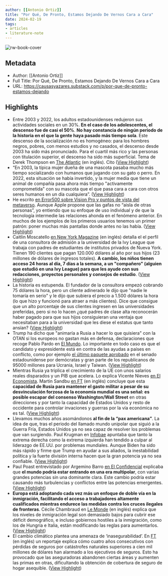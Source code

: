 ```yaml
---
author: [[Antonio Ortiz]]
title: "Por Qué, De Pronto, Estamos Dejando De Vernos Cara a Cara"
date: 2024-02-19
tags: 
- articles
- literature-note
---
```

![rw-book-cover](https://substackcdn.com/image/fetch/f_auto,q_auto:good,fl_progressive:steep/https%3A%2F%2Fsubstack-post-media.s3.amazonaws.com%2Fpublic%2Fimages%2Fd3446201-bee3-49bc-b2e6-5e6933708540_1456x816.png)

## Metadata
- Author: [[Antonio Ortiz]]
- Full Title: Por Qué, De Pronto, Estamos Dejando De Vernos Cara a Cara
- URL: https://causasyazares.substack.com/p/por-que-de-pronto-estamos-dejando

## Highlights
- Entre 2003 y 2022, los adultos estadounidenses redujeron sus actividades sociales en un 30%. **En el caso de los adolescentes, el descenso fue de casi el 50%**. **No hay constancia de ningún periodo de la historia en el que la gente haya pasado más tiempo sola**. Este descenso de la socialización no es homogéneo: para los hombres negros, pobres, con menos estudios y no casados, el descenso desde 2003 ha sido más pronunciado. Para el cuartil más rico y las personas con titulación superior, el descenso ha sido más superficial. Tema de Derek Thompson en [The Atlantic](https://archive.ph/dh0vv) (en inglés). Cito ([View Highlight](https://read.readwise.io/read/01hpyxsj55ngx15s4brqpnsjrz))
- “En 2003, la típica mujer dueña de una mascota pasaba mucho más tiempo socializando con humanos que jugando con su gato o perro. En 2022, esta situación se había invertido, y la mujer media que tiene un animal de compañía pasa ahora más tiempo "activamente comprometida" con su mascota que el que pasa cara a cara con otros seres humanos en un día cualquiera”. ([View Highlight](https://read.readwise.io/read/01hpyxswne18prb0hp65a72fx1))
- He escrito [en Error500 sobre Vision Pro y puntos de vista del metaverso](https://www.error500.net/p/las-vision-pro-de-apple-son-lo-mas). Aunque Apple propone que las gafas no “aisla de otras personas”, yo entiendo que su enfoque de uso individual y de que la tecnología intermedie las relaciones ahonda en el fenómeno anterior. En muchos de los ejemplos de los primeros usuarios tenemos un primer patrón: poner muchas más pantallas donde antes no las había. ([View Highlight](https://read.readwise.io/read/01hpyxtf7knfywjkq0xzrzmev9))
- Caitlin Moscatello [en New York Magazine](https://nymag.com/intelligencer/article/college-admissions-educational-consultants-command-education.html?hashed_user=d803012deda2c5d81d79112382bf47ff) (en inglés) detalla el el perfil de una consultora de admisión a la universidad de la Ivy League que trabaja con padres de estudiantes de institutos privados de Nueva York. Tienen 190 clientes que pagan 120.000 dólares al año por sus hijos (23 millones de dólares de ingresos totales). **A cambio, los niños tienen acceso 24 horas al día, 7 días a la semana, a un "compañero" (alguien que estudió en una Ivy League) para que les ayude con sus redacciones, proyectos personales y consejos de estudio**. ([View Highlight](https://read.readwise.io/read/01hpyxw4dzvpc02xtyqjm8cgyt))
- La historia es estupenda. El fundador de la consultora empezó cobrando 75 dólares la hora, pero un cliente adinerado le dijo que "nadie le tomaría en serio" y le dijo que subiera el precio a 1.500 dólares la hora (lo que hizo y funcionó para atraer a más clientes). Dice que consigue que un alto porcentaje de sus clientes ingresen en las universidades preferidas, pero si no lo hacen ¿qué padres de clase alta reconocerán haber pagado para que sus hijos consiguieran una ventaja que necesitaban para a la universidad que les diese el estatus que tanto ansían? ([View Highlight](https://read.readwise.io/read/01hpyxwpryc21s9j1737sqvzpq))
- Trump ha dicho que "animaría a Rusia a hacer lo que quisiera" con la OTAN si los europeos no gastan más en defensa, declaraciones que recoge Pablo Pardo en [El Mundo](https://www.elmundo.es/internacional/2024/02/11/65c89efffc6c83c40a8b459e.html). Lo importante en todo caso es que el candidato y expresidente está en contra de las ayudas a países en conflicto, como por ejemplo [el último paquete aprobado](https://es.euronews.com/2024/02/13/el-senado-de-eeuu-avanza-el-paquete-de-ayuda-para-ucrania-a-la-fase-final-antes-de-su-apro) en el senado estadounidense por demócratas y gran parte de los republicanos de 95000 millones para Ucrania, Israel y Taiwan. ([View Highlight](https://read.readwise.io/read/01hpyxzsfwqezw883s2kf26rdq))
- Mientras Rusia ya triplica el crecimiento de la UE con unos salarios reales disparados y un PIB que acelera. Lo explica Vicente Nieves [en El Economista](https://www.eleconomista.es/economia/noticias/12554484/11/23/rusia-ya-triplica-el-crecimiento-de-la-ue-con-unos-salarios-reales-disparados-y-un-pib-que-acelera.html). Martin Sandbu [en FT](https://archive.ph/AJia5) (en inglés) concluye que esta **capacidad de Rusia para mantener el gasto militar a pesar de su desvinculación forzosa de la economía mundial es una señal: es posible escapar del consenso Washington/Wall Street** en otras direcciones y por tanto la capacidad de Estados Unidos y resto de occidente para controlar invaciones y guerras por la vía económica no es tal. ([View Highlight](https://read.readwise.io/read/01hpyy0vd741gdscchndkgbrqp))
- Llevamos muchos años asomándonos **al fin de la “pax americana”**. La idea de que, tras el periodo del llamado mundo unipolar que siguió a la Guerra Fría, Estados Unidos ya no sea capaz de resolver los problemas que van surgiendo. Paul Krugman en [Infobae](https://www.infobae.com/america/the-new-york-times/2023/10/17/el-extrano-declive-de-la-pax-americana/) apuntaba que tanto la extrema derecha como la extrema izquierda han tendido a culpar al liderazgo de EE.UU. por problemas mundiales. Aunque Biden ha sido más rápido y firme que Trump en ayudar a sus aliados, la inestabilidad política y la fuerte división interna hacen que la gran potencia ya no sea confiable. ([View Highlight](https://read.readwise.io/read/01hpyy1cwmbkmh8fjnj3xwk0x6))
- Paul Poast entrevistado por Argemino Barro [en El Confidencial](https://www.elconfidencial.com/mundo/2023-10-21/mundo-llenado-guerras-experto-explica-por-que-paul-poast-universidad-chicago_3758452/) explicaba que **el mundo podría estar entrando en una era multipolar**, con varias grandes potencias sin una dominante clara. Este cambio podría estar causando más turbulencias y conflictos entre las potencias emergentes. ([View Highlight](https://read.readwise.io/read/01hpyy1mvv0t86g3yrxa4sszbj))
- **Europa está adoptando cada vez más un enfoque de doble vía en la inmigración, facilitando el acceso a trabajadores altamente cualificados mientras endurece las medidas contra los cruces ilegales de fronteras**. Cécile Chambraud en [Le Monde](https://www.lemonde.fr/en/europe/article/2024/02/09/european-countries-are-turning-to-selective-immigration-to-mend-labor-shortages_6507534_143.html) (en inglés) explica que los niveles de inmigración legal son demasiado bajos para cubrir ese déficit demográfico, e incluso gobiernos hostiles a la inmigración, como los de Hungría e Italia, están modificando las reglas para aumentarlos. ([View Highlight](https://read.readwise.io/read/01hpyye2nc83tn2pnqzp2mxahc))
- El cambio climático plantea una amenaza de ‘inasegurabilidad’. En [FT](https://www.ft.com/content/ed3a1bb9-e329-4e18-89de-9db90eaadc0b) (en inglés) un reportaje explica cómo cuatro años consecutivos con pérdidas de seguros por catástrofes naturales superiores a cien mil millones de dólares han alarmado a los ejecutivos de seguros. Esto ha provocado que las aseguradoras abandonen ciertas áreas y aumenten las primas en otras, dificultando la obtención de cobertura de seguro de hogar asequible. ([View Highlight](https://read.readwise.io/read/01hpyyek0fqhwkp82j3wwqv8qe))
